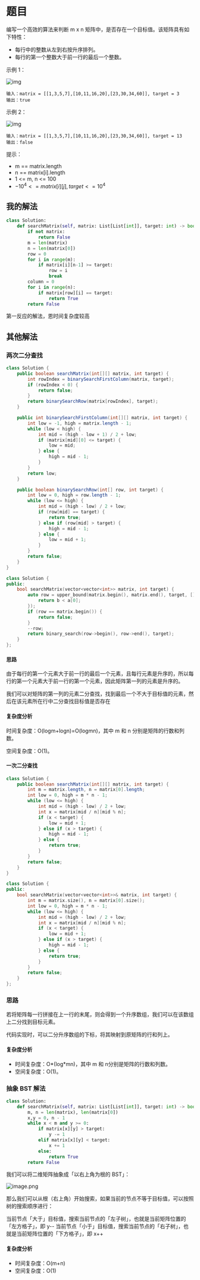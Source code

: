# 题目

编写一个高效的算法来判断 m x n 矩阵中，是否存在一个目标值。该矩阵具有如下特性：

- 每行中的整数从左到右按升序排列。
- 每行的第一个整数大于前一行的最后一个整数。

示例 1：

![img](https://assets.leetcode.com/uploads/2020/10/05/mat.jpg)

```
输入：matrix = [[1,3,5,7],[10,11,16,20],[23,30,34,60]], target = 3
输出：true
```

示例 2：

![img](https://assets.leetcode-cn.com/aliyun-lc-upload/uploads/2020/11/25/mat2.jpg)

```
输入：matrix = [[1,3,5,7],[10,11,16,20],[23,30,34,60]], target = 13
输出：false
```


提示：

- m == matrix.length
- n == matrix[i].length
- 1 <= m, n <= 100
- $-10^4 <= matrix[i][j], target <= 10^4$

## 我的解法

```python
class Solution:
    def searchMatrix(self, matrix: List[List[int]], target: int) -> bool:
        if not matrix:
            return False
        m = len(matrix)
        n = len(matrix[0])
        row = 0
        for i in range(m):
            if matrix[i][n-1] >= target:
                row = i
                break
        column = 0
        for i in range(n):
            if matrix[row][i] == target:
                return True
        return False
```

第一反应的解法，恩时间复杂度较高

## 其他解法

### 两次二分查找

```java
class Solution {
    public boolean searchMatrix(int[][] matrix, int target) {
        int rowIndex = binarySearchFirstColumn(matrix, target);
        if (rowIndex < 0) {
            return false;
        }
        return binarySearchRow(matrix[rowIndex], target);
    }

    public int binarySearchFirstColumn(int[][] matrix, int target) {
        int low = -1, high = matrix.length - 1;
        while (low < high) {
            int mid = (high - low + 1) / 2 + low;
            if (matrix[mid][0] <= target) {
                low = mid;
            } else {
                high = mid - 1;
            }
        }
        return low;
    }

    public boolean binarySearchRow(int[] row, int target) {
        int low = 0, high = row.length - 1;
        while (low <= high) {
            int mid = (high - low) / 2 + low;
            if (row[mid] == target) {
                return true;
            } else if (row[mid] > target) {
                high = mid - 1;
            } else {
                low = mid + 1;
            }
        }
        return false;
    }
}
```

```c++
class Solution {
public:
    bool searchMatrix(vector<vector<int>> matrix, int target) {
        auto row = upper_bound(matrix.begin(), matrix.end(), target, [](const int b, const vector<int> &a) {
            return b < a[0];
        });
        if (row == matrix.begin()) {
            return false;
        }
        --row;
        return binary_search(row->begin(), row->end(), target);
    }
};
```

#### 思路

由于每行的第一个元素大于前一行的最后一个元素，且每行元素是升序的，所以每行的第一个元素大于前一行的第一个元素，因此矩阵第一列的元素是升序的。

我们可以对矩阵的第一列的元素二分查找，找到最后一个不大于目标值的元素，然后在该元素所在行中二分查找目标值是否存在

#### 复杂度分析

时间复杂度：O(logm+logn)=O(logmn)，其中 m 和 n 分别是矩阵的行数和列数。

空间复杂度：O(1)。

#### 一次二分查找

```java
class Solution {
    public boolean searchMatrix(int[][] matrix, int target) {
        int m = matrix.length, n = matrix[0].length;
        int low = 0, high = m * n - 1;
        while (low <= high) {
            int mid = (high - low) / 2 + low;
            int x = matrix[mid / n][mid % n];
            if (x < target) {
                low = mid + 1;
            } else if (x > target) {
                high = mid - 1;
            } else {
                return true;
            }
        }
        return false;
    }
}
```

```c++
class Solution {
public:
    bool searchMatrix(vector<vector<int>>& matrix, int target) {
        int m = matrix.size(), n = matrix[0].size();
        int low = 0, high = m * n - 1;
        while (low <= high) {
            int mid = (high - low) / 2 + low;
            int x = matrix[mid / n][mid % n];
            if (x < target) {
                low = mid + 1;
            } else if (x > target) {
                high = mid - 1;
            } else {
                return true;
            }
        }
        return false;
    }
};
```

### 思路

若将矩阵每一行拼接在上一行的末尾，则会得到一个升序数组，我们可以在该数组上二分找到目标元素。

代码实现时，可以二分升序数组的下标，将其映射到原矩阵的行和列上。

#### 复杂度分析

- 时间复杂度：O*(log*mn)，其中 m 和 n分别是矩阵的行数和列数。
- 空间复杂度：O(1)。

### 抽象 BST 解法

```python
class Solution:
    def searchMatrix(self, matrix: List[List[int]], target: int) -> bool:
        m, n = len(matrix), len(matrix[0])
        x,y = 0, n - 1
        while x < m and y >= 0:
            if matrix[x][y] > target:
                y -= 1
            elif matrix[x][y] < target:
                x += 1
            else:
                return True
        return False
```

我们可以将二维矩阵抽象成「以右上角为根的 BST」：

![image.png](https://pic.leetcode-cn.com/1617066993-AyRIiF-image.png)

那么我们可以从根（右上角）开始搜索，如果当前的节点不等于目标值，可以按照树的搜索顺序进行：

当前节点「大于」目标值，搜索当前节点的「左子树」，也就是当前矩阵位置的「左方格子」，即 y--
当前节点「小于」目标值，搜索当前节点的「右子树」，也就是当前矩阵位置的「下方格子」，即 x++

#### 复杂度分析

- 时间复杂度：O(m+n)
- 空间复杂度：O(1)
